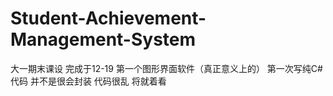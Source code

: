 # Student-Achievement-Management-System
 
大一期末课设 完成于12-19
第一个图形界面软件（真正意义上的）
第一次写纯C#代码
并不是很会封装
代码很乱
将就着看
